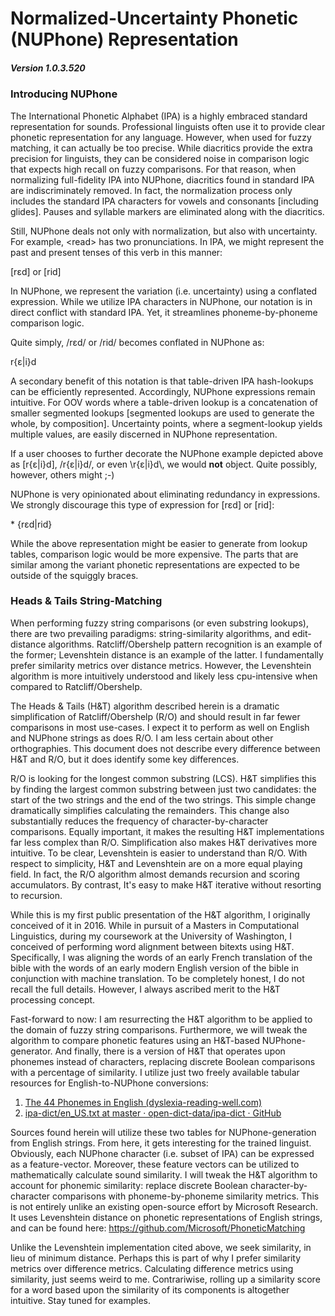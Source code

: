 # Normalized-Uncertainty Phonetic (NUPhone) Representation

##### Version 1.0.3.520

### Introducing NUPhone

The International Phonetic Alphabet (IPA) is a highly embraced standard representation for sounds. Professional linguists often use it to provide clear phonetic representation for any language. However, when used for fuzzy matching, it can actually be too precise. While diacritics provide the extra precision for linguists, they can be considered noise in comparison logic that expects high recall on fuzzy comparisons. For that reason, when normalizing full-fidelity IPA into NUPhone, diacritics found in standard IPA are indiscriminately removed. In fact, the normalization process only includes the standard IPA characters for vowels and consonants [including glides]. Pauses and syllable markers are eliminated along with the diacritics.

Still, NUPhone deals not only with normalization, but also with uncertainty. For example, \<read\> has two pronunciations. In IPA, we might represent the past and present tenses of this verb in this manner:

[rɛd] or [rid]

In NUPhone, we represent the variation (i.e. uncertainty) using a conflated expression. While we utilize IPA characters in NUPhone, our notation is in direct conflict with standard IPA. Yet, it streamlines phoneme-by-phoneme comparison logic.

Quite simply, /rɛd/ or /rid/ becomes conflated in NUPhone as:

r{ɛ|i}d

A secondary benefit of this notation is that table-driven IPA hash-lookups can be efficiently represented. Accordingly, NUPhone expressions remain intuitive. For OOV words where a table-driven lookup is a concatenation of smaller segmented lookups [segmented lookups are used to generate the whole, by composition]. Uncertainty points, where a segment-lookup yields multiple values, are easily discerned in NUPhone representation.

If a user chooses to further decorate the NUPhone example depicted above as [r{ɛ|i}d], /r{ɛ|i}d/, or even \\r{ɛ|i}d\\, we would **not** object. Quite possibly, however, others might ;-)

NUPhone is very opinionated about eliminating redundancy in expressions. We strongly discourage this type of expression for [rɛd] or [rid]:

\* {rɛd|rid}

While the above representation might be easier to generate from lookup tables, comparison logic would be more expensive. The parts that are similar among the variant phonetic representations are expected to be outside of the squiggly braces.

### Heads & Tails String-Matching

When performing fuzzy string comparisons (or even substring lookups), there are two prevailing paradigms: string-similarity algorithms, and edit-distance algorithms. Ratcliff/Obershelp pattern recognition is an example of the former; Levenshtein distance is an example of the latter. I fundamentally prefer similarity metrics over distance metrics. However, the Levenshtein algorithm is more intuitively understood and likely less cpu-intensive when compared to Ratcliff/Obershelp.

The Heads & Tails (H&T) algorithm described herein is a dramatic simplification of Ratcliff/Obershelp (R/O) and should result in far fewer comparisons in most use-cases. I expect it to perform as well on English and NUPhone strings as does R/O. I am less certain about other orthographies. This document does not describe every difference between H&T and R/O, but it does identify some key differences.

R/O is looking for the longest common substring (LCS). H&T simplifies this by finding the largest common substring between just two candidates: the start of the two strings and the end of the two strings. This simple change dramatically simplifies calculating the remainders. This change also substantially reduces the frequency of character-by-character comparisons. Equally important, it makes the resulting H&T implementations far less complex than R/O. Simplification also makes H&T derivatives more intuitive. To be clear, Levenshtein is easier to understand than R/O. With respect to simplicity, H&T and Levenshtein are on a more equal playing field. In fact, the R/O algorithm almost demands recursion and scoring accumulators. By contrast, It's easy to make H&T iterative without resorting to recursion.

While this is my first public presentation of the H&T algorithm, I originally conceived of it in 2016. While in pursuit of a Masters in Computational Linguistics, during my coursework at the University of Washington, I conceived of performing word alignment between bitexts using H&T. Specifically, I was aligning the words of an early French translation of the bible with the words of an early modern English version of the bible in conjunction with machine translation. To be completely honest, I do not recall the full details. However, I always ascribed merit to the H&T processing concept.

Fast-forward to now: I am resurrecting the H&T algorithm to be applied to the domain of fuzzy string comparisons. Furthermore, we will tweak the algorithm to compare phonetic features using an H&T-based NUPhone-generator. And finally, there is a version of H&T that operates upon phonemes instead of characters, replacing discrete Boolean comparisons with a percentage of similarity. I utilize just two freely available tabular resources for English-to-NUPhone conversions:

1) [The 44 Phonemes in English (dyslexia-reading-well.com)](https://www.dyslexia-reading-well.com/44-phonemes-in-english.html)
2) [ipa-dict/en_US.txt at master · open-dict-data/ipa-dict · GitHub](https://github.com/open-dict-data/ipa-dict/blob/master/data/en_US.txt)

Sources found herein will utilize these two tables for NUPhone-generation from English strings. From here, it gets interesting for the trained linguist. Obviously, each NUPhone character (i.e. subset of IPA) can be expressed as a feature-vector. Moreover, these feature vectors can be utilized to mathematically calculate sound similarity. I will tweak the H&T algorithm to account for phonemic similarity: replace discrete Boolean character-by-character comparisons with phoneme-by-phoneme similarity metrics. This is not entirely unlike an existing open-source effort by Microsoft Research. It uses Levenshtein distance on phonetic representations of English strings, and can be found here:
https://github.com/Microsoft/PhoneticMatching

Unlike the Levenshtein implementation cited above, we seek similarity, in lieu of minimum distance. Perhaps this is part of why I prefer similarity metrics over difference metrics. Calculating difference metrics using similarity, just seems weird to me. Contrariwise, rolling up a similarity score for a word based upon the similarity of its components is altogether intuitive. Stay tuned for examples.
